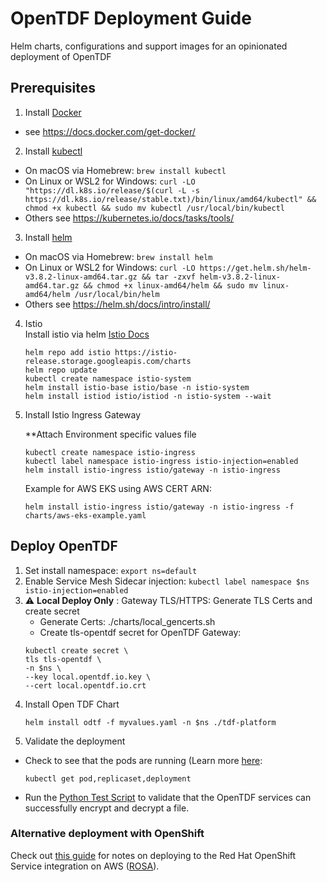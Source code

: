 # OpenTDF Deployment Guide

Helm charts, configurations and support images for an opinionated deployment of OpenTDF

## Prerequisites
1. Install [Docker](https://www.docker.com/)

  - see https://docs.docker.com/get-docker/

2. Install [kubectl](https://kubernetes.io/docs/reference/kubectl/overview/)

  - On macOS via Homebrew: `brew install kubectl`
  - On Linux or WSL2 for Windows: `curl -LO "https://dl.k8s.io/release/$(curl -L -s https://dl.k8s.io/release/stable.txt)/bin/linux/amd64/kubectl" && chmod +x kubectl && sudo mv kubectl /usr/local/bin/kubectl`
  - Others see https://kubernetes.io/docs/tasks/tools/

3. Install [helm](https://helm.sh/)

  - On macOS via Homebrew: `brew install helm`
  - On Linux or WSL2 for Windows: `curl -LO https://get.helm.sh/helm-v3.8.2-linux-amd64.tar.gz && tar -zxvf helm-v3.8.2-linux-amd64.tar.gz && chmod +x linux-amd64/helm && sudo mv linux-amd64/helm /usr/local/bin/helm`
  - Others see https://helm.sh/docs/intro/install/
4. Istio  
Install istio via helm [Istio Docs](https://istio.io/latest/docs/setup/install/helm/)
    ```
    helm repo add istio https://istio-release.storage.googleapis.com/charts
    helm repo update  
    kubectl create namespace istio-system
    helm install istio-base istio/base -n istio-system
    helm install istiod istio/istiod -n istio-system --wait
    ```

5. Install Istio Ingress Gateway

   **Attach Environment specific values file 

   ```
   kubectl create namespace istio-ingress
   kubectl label namespace istio-ingress istio-injection=enabled
   helm install istio-ingress istio/gateway -n istio-ingress
   ```
   Example for AWS EKS using AWS CERT ARN:
   ```
   helm install istio-ingress istio/gateway -n istio-ingress -f charts/aws-eks-example.yaml
   ```
## Deploy OpenTDF
 1. Set install namespace: ```export ns=default```
 1. Enable Service Mesh Sidecar injection: ```kubectl label namespace $ns istio-injection=enabled```
 1. :warning: **Local Deploy Only** : Gateway TLS/HTTPS: Generate TLS Certs and create secret
    - Generate Certs:  ./charts/local_gencerts.sh
    - Create tls-opentdf secret for OpenTDF Gateway:
    ```
    kubectl create secret \
    tls tls-opentdf \
    -n $ns \
    --key local.opentdf.io.key \
    --cert local.opentdf.io.crt
    ```
 2. Install Open TDF Chart
     ```
     helm install odtf -f myvalues.yaml -n $ns ./tdf-platform
      ```
 3. Validate the deployment  
   - Check to see that the pods are running (Learn more [here](https://kubebyexample.com/concept/deployments):
      ```
      kubectl get pod,replicaset,deployment
      ```
   - Run the [Python Test Script](quickstart/tests/oidc-auth.py) to validate that the OpenTDF services can successfully encrypt and decrypt a file.

### Alternative deployment with OpenShift
Check out [this guide](./README_OpenShift.md) for notes on deploying to the Red Hat OpenShift Service integration on AWS ([ROSA](https://aws.amazon.com/rosa/)). 

        

